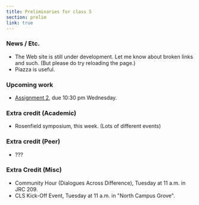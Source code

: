 ```yaml
---
title: Preliminaries for class 5
section: prelim 
link: true
---
```

### News / Etc.

* The Web site is still under development.  Let me know about broken
  links and such.  (But please do try reloading the page.)
* Piazza is useful.

### Upcoming work

* [Assignment 2](../assignments/assignment02), due 10:30 pm Wednesday.

### Extra credit (Academic)

* Rosenfield symposium, this week.  (Lots of different events)

### Extra credit (Peer)

* ???

### Extra Credit (Misc)

* Community Hour (Dialogues Across Difference), Tuesday at 11 a.m. in JRC 209.
* CLS Kick-Off Event, Tuesday at 11 a.m. in "North Campus Grove".

